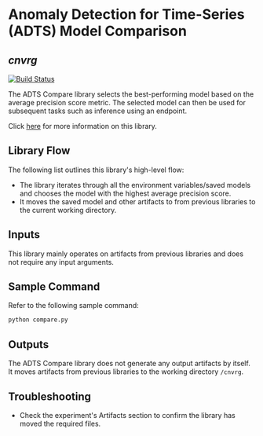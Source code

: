 # Anomaly Detection for Time-Series (ADTS) Model Comparison
## _cnvrg_

[![Build Status](https://travis-ci.org/joemccann/dillinger.svg?branch=master)](https://travis-ci.org/joemccann/dillinger)

The ADTS Compare library selects the best-performing model based on the average precision score metric. The selected model can then be used for subsequent tasks such as inference using an endpoint.

Click [here](https://github.com/cnvrg/anomaly-detection-timeseries/tree/main/adts-compare) for more information on this library.

## Library Flow
The following list outlines this library's high-level flow:
- The library iterates through all the environment variables/saved models and chooses the model with the highest average precision score.
- It moves the saved model and other artifacts to from previous libraries to the current working directory.

## Inputs
This library mainly operates on artifacts from previous libraries and does not require any input arguments.

## Sample Command
Refer to the following sample command:

```bash
python compare.py
```

## Outputs
The ADTS Compare library does not generate any output artifacts by itself. It moves artifacts from previous libraries to the working directory `/cnvrg`.

## Troubleshooting
- Check the experiment's Artifacts section to confirm the library has moved the required files.
